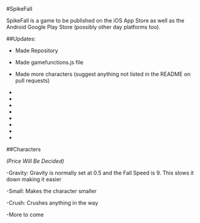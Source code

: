#SpikeFall

SpikeFall is a game to be published on the iOS App Store as well as the Android Google Play Store (possibly other day platforms too). 

##Updates:

* Made Repository

* Made gamefunctions.js file

* Made more characters (suggest anything not listed in the README on pull requests)

-

-

-

-

-

-

-

-

##Characters

*(Price Will Be Decided)*

-Gravity: Gravity is normally set at 0.5 and the Fall Speed is 9. This slows it down making it easier

-Small: Makes the character smaller

-Crush: Crushes anything in the way

-More to come
